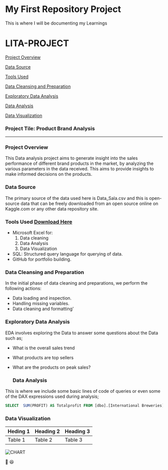 # My First Repository Project
This is where I will be documenting my Learnings
# LITA-PROJECT

[Project Overview](#project-overview)

[Data Source](#data-source)

[Tools Used](#tools-used)

[Data Cleansing and Preparation](#data-cleaning-and-preparation)

[Exploratory Data Analysis](#exploratory-data-analysis)

[Data Analysis](#data-analysis)

[Data Visualization](#data-visualization)




### Project Tile: Product Brand Analysis
---

### Project Overview
This Data analysis project aims to generate insight into the sales performance of different brand products in the market, by analyzing the various parameters in the data received.
This aims to provide insights to make informed decisions on the products.

### Data Source
The primary source of the data used here is Data_Sala.csv and this is open-source data that can be freely downloaded from an open source online on Kaggle.com or any other data repository site.

### Tools Used [Download Here](https://www.microsoft.com)
- Microsoft Excel for:
  1. Data cleaning
  2. Data Analysis
  3. Data Visualization
- SQL: Structured query language for querying of data.
- GitHub for portfolio building.

### Data Cleansing and Preparation
In the initial phase of data cleaning and preparations, we perform the following actions:
- Data loading and inspection.
- Handling missing variables.
- Data cleaning and formatting'

### Exploratory Data Analysis
EDA involves exploring the Data to answer some questions about the Data such as;
- What is the overall sales trend
- What products are top sellers
-  What are the products on peak sales?

    ### Data Analysis
This is where we include some basic lines of code of queries or even some of the DAX expressions used during analysis;
```SQL
SELECT  SUM(PROFIT) AS Totalprofit FROM [dbo].[International Breweries]
```

### Data Visualization
|Heding 1 |Heading 2 |Heading 3|
|---------|----------|---------|
|Table 1  | Table 2  | Table 3 |

![CHART](https://github.com/user-attachments/assets/baf4c1a1-6284-4816-9f8e-523041c69a8f)


🕺 😆


